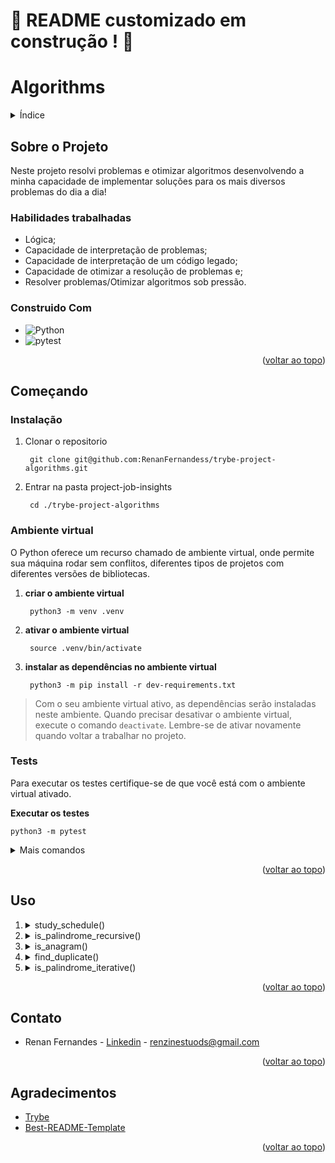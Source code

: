 <a name="readme-top"></a>
# :construction: README customizado em construção ! :construction:
<!-- Olá, Tryber!
Esse é apenas um arquivo inicial para o README do seu projeto no qual você pode customizar e reutilizar todas as vezes que for executar o trybe-publisher.

Para deixá-lo com a sua cara, basta alterar o seguinte arquivo da sua máquina: ~/.student-repo-publisher/custom/_NEW_README.md

É essencial que você preencha esse documento por conta própria, ok?
Não deixe de usar nossas dicas de escrita de README de projetos, e deixe sua criatividade brilhar!
:warning: IMPORTANTE: você precisa deixar nítido:
- quais arquivos/pastas foram desenvolvidos por você; 
- quais arquivos/pastas foram desenvolvidos por outra pessoa estudante;
- quais arquivos/pastas foram desenvolvidos pela Trybe.
-->
# Algorithms

<details>
  <summary>Índice</summary>
  <ol>
    <li>
      <a href="#sobre-o-projeto">Sobre o Projeto</a>
      <ul>
        <li><a href="#construido-com">Construido Com</a></li>
      </ul>
    </li>
    <li>
      <a href="#começando">Começando</a>
      <ul>
        <li><a href="#instalação">Instalação</a></li>
        <li><a href="#ambiente-virtual">Ambiente virtual</a></li>
        <li><a href="#tests">Tests</a></li>
      </ul>
    </li>
    <li><a href="#uso">Uso</a></li>
    <li><a href="#contato">Contato</a></li>
    <li><a href="#agradecimentos">Agradecimentos</a></li>
  </ol>
</details>

## Sobre o Projeto
 
Neste projeto resolvi problemas e otimizar algoritmos desenvolvendo a minha capacidade de implementar soluções para os mais diversos problemas do dia a dia!

### Habilidades trabalhadas

* Lógica;
* Capacidade de interpretação de problemas;
* Capacidade de interpretação de um código legado;
* Capacidade de otimizar a resolução de problemas e;
* Resolver problemas/Otimizar algoritmos sob pressão.

### Construido Com

* ![Python](https://img.shields.io/badge/python-3670A0?style=for-the-badge&logo=python&logoColor=ffdd54)
* ![pytest](https://img.shields.io/badge/pytest-3670A0?style=for-the-badge&logo=pytest&logoColor=ffdd54)

<p align="right">(<a href="#readme-top">voltar ao topo</a>)</p>

## Começando

### Instalação

1. Clonar o repositorio

        git clone git@github.com:RenanFernandess/trybe-project-algorithms.git

2. Entrar na pasta project-job-insights

        cd ./trybe-project-algorithms

### Ambiente virtual

O Python oferece um recurso chamado de ambiente virtual, onde permite sua máquina rodar sem conflitos, diferentes tipos de projetos com diferentes versões de bibliotecas.

1. **criar o ambiente virtual**

        python3 -m venv .venv

2. **ativar o ambiente virtual**

        source .venv/bin/activate

3. **instalar as dependências no ambiente virtual**

        python3 -m pip install -r dev-requirements.txt

> Com o seu ambiente virtual ativo, as dependências serão instaladas neste ambiente.
  Quando precisar desativar o ambiente virtual, execute o comando `deactivate`. Lembre-se de ativar novamente quando voltar a trabalhar no projeto.

### Tests

 Para executar os testes certifique-se de que você está com o ambiente virtual ativado.

  <strong>Executar os testes</strong>

    python3 -m pytest

  <details>
  <summary>Mais comandos</summary>
  
   O arquivo `pyproject.toml` já configura corretamente o pytest. Entretanto, caso você tenha problemas com isso e queira explicitamente uma saída completa, o comando é:

  ```bash
  python3 -m pytest -s -vv
  ```

  Caso precise executar apenas um arquivo de testes basta executar o comando:

  ```bash
  python3 -m pytest tests/nomedoarquivo.py
  ```

  Caso precise executar apenas uma função de testes basta executar o comando:

  ```bash
  python3 -m pytest -k nome_da_func_de_tests
  ```

  Para executar um teste específico de um arquivo, basta executar o comando:

  ```bash
  python3 -m pytest tests/nomedoarquivo.py::test_nome_do_teste
  ```

</details>

<p align="right">(<a href="#readme-top">voltar ao topo</a>)</p>

## Uso

1. <details>
      <summary>study_schedule()</summary>
  
        study_schedule(permanence_period: list[(1, 2)], target_time: int)
      
      - Ex:
  
            # estudante             1       2       3       4       5       6
            permanence_period = [(2, 2), (1, 2), (2, 3), (1, 5), (4, 5), (4, 5)]
            
            study_schedule(permanence_period, 5) # saída: 3, pois a quarta, a quinta e a sexta pessoa estudante ainda estavam estudando nesse horário.
            study_schedule(permanence_period, 4) # saída: 3, pois a quinta e a sexta pessoa estudante começaram a estudar nesse horário e a quarta ainda estava estudando.
            study_schedule(permanence_period, 3) # saída: 2, pois a terceira e a quarta pessoa estudante ainda estavam estudando nesse horário.
            study_schedule(permanence_period, 2) # saída: 4, pois a primeira, a segunda, a terceira e a quarta pessoa estudante estavam estudando nesse horário.
            study_schedule(permanence_period, 1) # saída: 2, pois a segunda e a quarta pessoa estudante estavam estudando nesse horário.
  
      - Retornos
        * Retorna a `quantidade de estudantes` presentes para uma entrada específica;
        * Retorna `None` se em permanence_period houver alguma entrada inválida;
        * Retorna `None` se target_time recebe um valor vazio;

    </details>

2. <details>
      <summary>is_palindrome_recursive()</summary>
      A função irá determinar se uma palavra é um palíndromo ou não. A função irá receber uma string de parâmetro e o retorno será um booleano, True ou False.
  
          is_palindrome_recursive(word: str, low_index=0)

      Mas o que é um palíndromo?

      > Um palíndromo é uma palavra, frase ou número que mantém seu sentido mesmo sendo lido de trás para frente. Por exemplo, "ABCBA".
  
      - Ex:
          
              is_palindrome_recursive("ANA") # saída: True
              is_palindrome_recursive("SOCOS") # saída: True
              is_palindrome_recursive("COXINHA") # saída: False
              is_palindrome_recursive("AGUA") # saída: False
            
      - Retornos
  
        * Retorna `True` se a palavra passada por parâmetro for um palíndromo;
        * Retorna `False` se a palavra passada por parâmetro não for um palíndromo;
        * Retorna `False` se nenhuma palavra for passada por parâmetro.
        
    </details>
3. <details>
      <summary>is_anagram()</summary>
      
      O algoritmo que consiga comparar duas strings, ordená-las e identificar se uma é um anagrama da outra. Ou seja, sua função irá receber duas strings de parâmetro e o retorno da função será uma tupla() com a primeira string ordenada, a segunda string ordenada e um booleano, `True` ou `False` representando se são anagramas.
      
        is_anagram(first_string, second_string)
  
      O algoritmo considera letras maiúsculas e minúsculas como iguais durante a comparação das entradas, ou seja, ser case insensitive.

      Mas o que é um anagrama?

      > "Um anagrama é uma espécie de jogo de palavras criado com a reorganização das letras de uma palavra ou expressão para produzir outras palavras ou expressões, utilizando todas as letras originais exatamente uma vez."
  
      - Ex:
          
              is_anagram("amor", "roma") # saída: ('amor', 'amor', True)
              # Explicação: Nesse caso a palavra 'amor' ordenada continua 'amor' e 'roma' ordenado vira 'amor, além disso a função é True, pois a palavra "roma" é um anagrama de "amor".
              
              is_anagram("pedra", "perda") # saída: ('adepr', 'adepr', True)
              # Explicação: Nesse caso o retorno também é True. Na palavra "pedra", trocamos o "d" de lugar com o "r" e formamos "perda", sendo assim um anagrama e temos as duas strings ordenadas.
                
              is_anagram("Amor", "Roma") # saída: ('amor', 'amor', True)
              # Explicação: Nesse caso o retorno da função é True, pois a palavra "Roma" é um anagrama de "Amor" independente da letra "R" e "A" serem maiúsculas.
              
              is_anagram("coxinha", "empada") # saída: ('achinox', 'aademp', False)
              # exemplo em que não existe um anagrama
              
            
      - Retornos
          * Retorna `True` se as palavras passadas por parâmetro forem anagramas;
          * Retorna `False` se as palavras passadas por parâmetro não forem anagramas;
          * Retorna `False` se alguma das palavras passadas por parâmetro for uma string vazia;
    </details>
4. <details>
      <summary>find_duplicate()</summary>
      Dada um array de números inteiros contendo n + 1 inteiros, chamado de nums, em que cada inteiro está no intervalo [1, n].
        
          find_duplicate(nums: int)
  
      - Ex:
          
              nums = [1, 3, 4, 2, 2]
              find_duplicate(nums) # saída: 2

              nums = [3, 1, 3, 4, 2]
              find_duplicate(nums) # saída: 3

              nums = [1, 1]
              find_duplicate(nums) # saída: 1

              nums = [1, 1, 2]
              find_duplicate(nums) # saída: 1

              nums = [3, 1, 2, 4, 6, 5, 7, 7, 7, 8]
              find_duplicate(nums) # saída: 7
            
      - Retornos
          * Retorna o número repetivo se a função receber como parâmetro uma lista com números repetidos;
          * Retorna `False` se a função não receber nenhum parâmetro;
          * Retorna `False` se a função receber como parâmetro uma string;
          * Retorna `False` se a função receber como parâmetro uma lista sem números repetidos;
          * Retorna `False` se a função receber como parâmetro apenas um valor;
          * Retorna `False` se a função receber como parâmetro um número negativo;
        
   </details>
5. <details>
      <summary>is_palindrome_iterative()</summary>
  
        is_palindrome_iterative(word)
  
      - Ex:
          
          
            
      - Retornos
        
   </details>

<p align="right">(<a href="#readme-top">voltar ao topo</a>)</p>

## Contato

* Renan Fernandes - [Linkedin](https://www.linkedin.com/in/orenanfernandes/) - renzinestuods@gmail.com

<p align="right">(<a href="#readme-top">voltar ao topo</a>)</p>

## Agradecimentos

* [Trybe](https://www.betrybe.com/)
* [Best-README-Template](https://github.com/othneildrew/Best-README-Template)

<p align="right">(<a href="#readme-top">voltar ao topo</a>)</p>
